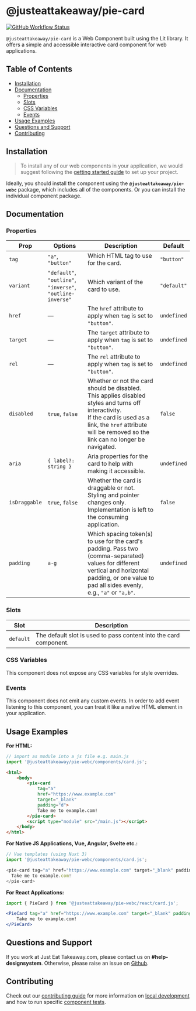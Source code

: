 # @justeattakeaway/pie-card

<p>
  <a href="https://www.npmjs.com/@justeattakeaway/pie-card">
    <img alt="GitHub Workflow Status" src="https://img.shields.io/npm/v/@justeattakeaway/pie-card.svg">
  </a>
</p>

`@justeattakeaway/pie-card` is a Web Component built using the Lit library. It offers a simple and accessible interactive card component for web applications.

## Table of Contents

- [Installation](#installation)
- [Documentation](#documentation)
  - [Properties](#properties)
  - [Slots](#slots)
  - [CSS Variables](#css-variables)
  - [Events](#events)
- [Usage Examples](#usage-examples)
- [Questions and Support](#questions-and-support)
- [Contributing](#contributing)

## Installation

> To install any of our web components in your application, we would suggest following the [getting started guide](https://webc.pie.design/?path=/docs/introduction-getting-started--docs) to set up your project.

Ideally, you should install the component using the **`@justeattakeaway/pie-webc`** package, which includes all of the components. Or you can install the individual component package.

## Documentation

### Properties
| Prop         | Options                                                                 | Description                                                                                                                                                                                                                                                                                                                                                                              | Default     |
|--------------|-------------------------------------------------------------------------|------------------------------------------------------------------------------------------------------------------------------------------------------------------------------------------------------------------------------------------------------------------------------------------------------------------------------------------------------------------------------------------|-------------|
| `tag`        | `"a"`, `"button"`                                                       | Which HTML tag to use for the card.                                                                                                                                                                                                                                                                                                                                                      | `"button"`  |
| `variant`    | `"default"`, `"outline"`, `"inverse"`, `"outline-inverse"`              | Which variant of the card to use.                                                                                                                                                                                                                                                                                                                                                         | `"default"` |
| `href`       | —                                                                       | The `href` attribute to apply when `tag` is set to `"button"`.                                                                                                                                                                                                                                                                                                                           | `undefined` |
| `target`     | —                                                                       | The `target` attribute to apply when `tag` is set to `"button"`.                                                                                                                                                                                                                                                                                                                         | `undefined` |
| `rel`        | —                                                                       | The `rel` attribute to apply when `tag` is set to `"button"`.                                                                                                                                                                                                                                                                                                                            | `undefined` |
| `disabled`   | `true`, `false`                                                         | Whether or not the card should be disabled. This applies disabled styles and turns off interactivity. <br /> If the card is used as a link, the `href` attribute will be removed so the link can no longer be navigated.                                                                                                                                                                 | `false`     |
| `aria`       | `{ label?: string }`                                                    | Aria properties for the card to help with making it accessible.                                                                                                                                                                                                                                                                                                                          | `undefined` |
| `isDraggable`| `true`, `false`                                                         | Whether the card is draggable or not. Styling and pointer changes only. Implementation is left to the consuming application.                                                                                                                                                                                                                                                              | `false`     |
| `padding`    | `a-g`                                                                   | Which spacing token(s) to use for the card's padding. Pass two (comma-separated) values for different vertical and horizontal padding, or one value to pad all sides evenly, e.g., `"a"` or `"a,b"`.                                                                                                                                                                                       | `undefined` |

### Slots
| Slot     | Description                                                       |
|----------|-------------------------------------------------------------------|
| `default`| The default slot is used to pass content into the card component. |

### CSS Variables
This component does not expose any CSS variables for style overrides.

### Events

This component does not emit any custom events. In order to add event listening to this component, you can treat it like a native HTML element in your application.

## Usage Examples

**For HTML:**

```js
// import as module into a js file e.g. main.js
import '@justeattakeaway/pie-webc/components/card.js';
```

```html
<html>
    <body>
        <pie-card
            tag="a"
            href="https://www.example.com"
            target="_blank"
            padding="d">
            Take me to example.com!
        </pie-card>
        <script type="module" src="/main.js"></script>
    </body>
</html>
```

**For Native JS Applications, Vue, Angular, Svelte etc.:**

```js
// Vue templates (using Nuxt 3)
import '@justeattakeaway/pie-webc/components/card.js';

<pie-card tag="a" href="https://www.example.com" target="_blank" padding="d">
  Take me to example.com!
</pie-card>
```

**For React Applications:**

```jsx
import { PieCard } from '@justeattakeaway/pie-webc/react/card.js';

<PieCard tag="a" href="https://www.example.com" target="_blank" padding="d">
    Take me to example.com!
</PieCard>
```

## Questions and Support

If you work at Just Eat Takeaway.com, please contact us on **#help-designsystem**. Otherwise, please raise an issue on [Github](https://github.com/justeattakeaway/pie/issues).

## Contributing

Check out our [contributing guide](https://github.com/justeattakeaway/pie/wiki/Contributing-Guide) for more information on [local development](https://github.com/justeattakeaway/pie/wiki/Contributing-Guide#local-development) and how to run specific [component tests](https://github.com/justeattakeaway/pie/wiki/Contributing-Guide#testing).
